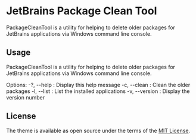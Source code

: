 # JetBrains Package Clean Tool
PackageCleanTool is a utility for helping to delete older packages for JetBrains applications via Windows command line console.

## Usage

PackageCleanTool is a utility for helping to delete older packages for JetBrains applications via Windows command line console.


Options:
    -?, --help    : Display this help message
    -c, --clean   : Clean the older packages 
    -l, --list    : List the installed applications
    -v, --version : Display the version number


## License

The theme is available as open source under the terms of the [MIT License](http://opensource.org/licenses/MIT).